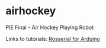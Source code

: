 # airhockey
PIE Final - Air Hockey Playing Robot


Links to tutorials:
[Rosserial for Arduino](http://wiki.ros.org/rosserial_arduino/Tutorials/Arduino%20IDE%20Setup)

